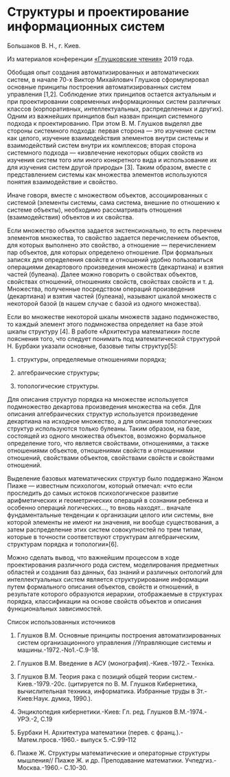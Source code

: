 # Структуры и проектирование информационных систем

Большаков В. Н., г. Киев.

Из материалов конференции [«Глушковские чтения»](../index.md) 2019 года.

Обобщая опыт создания автоматизированных и автоматических систем, в начале 70-х Виктор Михайлович Глушков сформулировал основные принципы построения автоматизированных систем управления [1,2]. Соблюдение этих принципов остается актуальным и при проектировании современных информационных систем различных классов (корпоративных, интеллектуальных, распределенных и других). Одним из важнейших принципов был назван принцип системного подхода к проектированию. При этом В. М. Глушков выделял две стороны системного подхода: первая сторона — это изучение систем как целого, изучение взаимодействия элементов внутри системы и взаимодействий систем внутри их комплексов; вторая сторона системного подхода — «извлечение некоторых общих свойств из изучения систем того или иного конкретного вида и использование их для изучения систем другой природы» [3]. Таким образом, вместе с представлением системы как множества элементов используются понятия взаимодействие и свойство.

Иначе говоря, вместе с множеством объектов, ассоциированных с системой (элементы системы, сама система, внешние по отношению к системе объекты), необходимо рассматривать отношения (взаимодействия) объектов и их свойства.

Если множество объектов задается экстенсионально, то есть перечнем элементов множества, то свойство задается перечислением объектов, для которых выполнено это свойство, а отношение — перечислением пар объектов, для которых определено отношение. При формальных записях для определения свойств и отношений удобно пользоваться операциями декартового произведения множеств (декартиана) и взятия частей (булеана). Далее можно говорить о свойствах объектов, свойствах отношений, отношениях свойств, свойствах свойств и т. д. Множества, полученные посредством операций произведения (декартиана) и взятия частей (булеана), называют шкалой множеств с некоторой базой (в нашем случае с базой из одного множества).

Если во множестве некоторой шкалы множеств задано подмножество, то каждый элемент этого подмножества определяет на базе этой шкалы структуру [4]. В работе «Архитектура математики» после пояснения того, что следует понимать под математической структурой Н. Бурбаки указали основные, базовые типы структур[5]:

1. структуры, определяемые отношениями порядка;

2. алгебраические структуры;

3. топологические структуры.

Для описания структур порядка на множестве используется подмножество декартова произведения множества на себя. Для описания алгебраических структур используется произведение декартиана на исходное множество, а для описания топологических структур используются только булеаны. Таким образом, на базе, состоящей из одного множества объектов, возможно формальное определение того, что является свойствами, отношениями, а также отношениями объектов, отношениями свойств и отношениями отношений, свойствами объектов, свойствами свойств и свойствами отношений.

Выделение базовых математических структур было поддержано Жаном Пиаже — известным психологом, который отмечал: «что если проследить до самых истоков психологическое развитие арифметических и геометрических операций в сознании ребенка и особенно операций логических..., то вновь находят... вначале фундаментальные тенденции к организации целого или системы, вне которой элементы не имеют ни значения, ни вообще существования, а затем распределение этих систем совокупностей по трем типам, которые в точности соответствуют структурам алгебраическим, структурам порядка и топологии»[6].

Можно сделать вывод, что важнейшим процессом в ходе проектирования различного рода систем, моделирования предметных областей и создания баз данных, баз знаний и различных онтологий для интеллектуальных систем является структурирование информации путем формального описания объектов, свойств и отношений, в результате которого образуются иерархии, отображаемые в структурах порядка, классификации на основе свойств объектов и описания функциональных зависимостей.

Список использованных источников

1. Глушков В.М. Основные принципы построения автоматизированных систем организационного управления //Управляющие системы и машины.-1972.-No1.-С.9-18.

2. Глушков В.М. Введение в АСУ (монография).-Киев.-1972.- Техніка.

3. Глушков В.М. Теория рака с позиций общей теории систем.- Киев.-1979.-20с. (цитируется по В. М. Глушков Кибернетика, вычислительная техника, информатика. Избранные труды в 3т.-Киев:Наук. думка, 1990.).

4. Энциклопедия кибернетики.-Киев: Гл. ред. Глушков В.М.-1974.-УРЭ.-2, С.19

5. Бурбаки Н. Архитектура математики (перев. с франц.).-Матем.просв.-1960.- выпуск 5.-С.99-112

6. Пиаже Ж. Структуры математические и операторные структуры мышления// Пиаже Ж. и др. Преподавание математики. Учпедгиз.-Москва.-1960.- С.10-30.